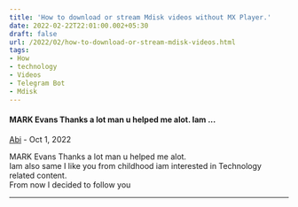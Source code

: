 ```yaml
---
title: 'How to download or stream Mdisk videos without MX Player.'
date: 2022-02-22T22:01:00.002+05:30
draft: false
url: /2022/02/how-to-download-or-stream-mdisk-videos.html
tags: 
- How
- technology
- Videos
- Telegram Bot
- Mdisk
---
```


#### MARK Evans Thanks a lot man u helped me alot. Iam ...
[Abi](https://www.blogger.com/profile/12612156446009457283 "noreply@blogger.com") - <time datetime="2022-10-24T12:00:27.710+05:30">Oct 1, 2022</time>

MARK Evans Thanks a lot man u helped me alot.  
Iam also same I like you from childhood iam interested in Technology related content.  
From now I decided to follow you
<hr />
